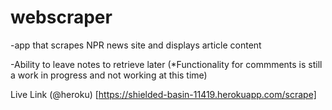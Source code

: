 # webscraper

-app that scrapes NPR news site and displays article content

-Ability to leave notes to retrieve later (*Functionality for commments is still a work in progress and not working at this time)

Live Link (@heroku) [https://shielded-basin-11419.herokuapp.com/scrape]

